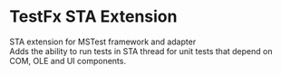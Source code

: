 # TestFx STA Extension
STA extension for MSTest framework and adapter <br/>
Adds the ability to run tests in STA thread for unit tests that depend on COM, OLE and UI components. <br/>
